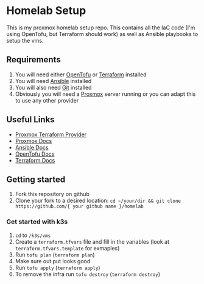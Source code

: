 # Homelab Setup
This is my proxmox homelab setup repo. This contains all the IaC code (I'm using OpenTofu, but Terraform should work) as well 
as Ansible playbooks to setup the vms. 

## Requirements
1. You will need either [OpenTofu](https://opentofu.org/docs/intro/install/) or [Terraform](https://developer.hashicorp.com/terraform/install) installed
2. You will need [Ansible](https://docs.ansible.com/ansible/latest/installation_guide/intro_installation.html) installed
3. You will also need [Git](https://git-scm.com/downloads) installed
4. Obviously you will need a [Proxmox](https://www.proxmox.com/en/proxmox-virtual-environment/get-started) server running or you can adapt this to use any other provider

## Useful Links
- [Proxmox Terraform Provider](https://registry.terraform.io/providers/Telmate/proxmox/latest/docs)
- [Proxmox Docs](https://pve.proxmox.com/pve-docs/)
- [Ansible Docs](https://docs.ansible.com/ansible/latest/getting_started/index.html)
- [OpenTofu Docs](https://opentofu.org/docs/intro/)
- [Terraform Docs](https://developer.hashicorp.com/terraform/docs)

## Getting started
1. Fork this repository on github
2. Clone your fork to a desired location: `cd ~/your/dir && git clone https://github.com/{ your github name }/homelab`

### Get started with k3s
1. `cd` to `/k3s/vms`
2. Create a `terraform.tfvars` file and fill in the variables (look at `terraform.tfvars.template` for exmaples)
3. Run `tofu plan` (`terraform plan`)
4. Make sure out put looks good
5. Run `tofu apply` (`terraform apply`)
6. To remove the infra run `tofu destroy` (`terraform destroy`)